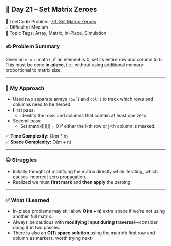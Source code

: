 ## 📅 Day 21 – Set Matrix Zeroes  
🔗 LeetCode Problem: [73. Set Matrix Zeroes](https://leetcode.com/problems/set-matrix-zeroes/)  
💡 Difficulty: Medium  
🧠 Topic Tags: Array, Matrix, In-Place, Simulation  

### ✍️ Problem Summary  
Given an `m x n` matrix, if an element is 0, set its entire row and column to 0. This must be done **in-place**, i.e., without using additional memory proportional to matrix size.

---

### 🚧 My Approach  
- Used two separate arrays `row[]` and `col[]` to track which rows and columns need to be zeroed.
- First pass:
  - Identify the rows and columns that contain at least one zero.
- Second pass:
  - Set matrix[i][j] = 0 if either the i-th row or j-th column is marked.

✅ **Time Complexity:** O(m * n)  
✅ **Space Complexity:** O(m + n)  

---

### 😖 Struggles  
- Initially thought of modifying the matrix directly while iterating, which causes incorrect zero propagation.
- Realized we must **first mark** and **then apply** the zeroing.

---

### ✅ What I Learned  
- In-place problems may still allow **O(m + n)** extra space if we’re not using another full matrix.
- Always be cautious with **modifying input during traversal**—consider doing it in two passes.
- There is also an **O(1) space solution** using the matrix’s first row and column as markers, worth trying next!
